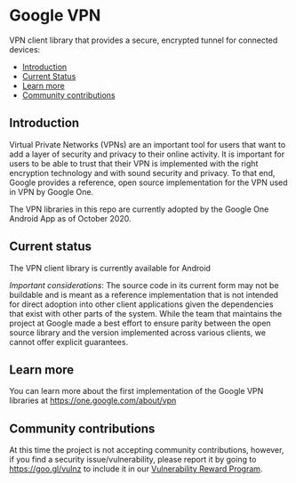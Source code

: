 # Google VPN

VPN client library that provides a secure, encrypted tunnel for connected
devices:

*   [Introduction](#introduction)
*   [Current Status](#current-status)
*   [Learn more](#learn-more)
*   [Community contributions](#community-contributions)

## Introduction

Virtual Private Networks (VPNs) are an important tool for users that want to add
a layer of security and privacy to their online activity. It is important for
users to be able to trust that their VPN is implemented with the right
encryption technology and with sound security and privacy. To that end, Google
provides a reference, open source implementation for the VPN used in VPN by
Google One.

The VPN libraries in this repo are currently adopted by the Google One Android
App as of October 2020.

## Current status

The VPN client library is currently available for Android

*Important considerations*: The source code in its current form may not be
buildable and is meant as a reference implementation that is not intended for
direct adoption into other client applications given the dependencies that exist
with other parts of the system. While the team that maintains the project at
Google made a best effort to ensure parity between the open source library and
the version implemented across various clients, we cannot offer explicit
guarantees.

## Learn more

You can learn more about the first implementation of the Google VPN libraries at
https://one.google.com/about/vpn

## Community contributions

At this time the project is not accepting community contributions, however, if
you find a security issue/vulnerability, please report it by going to
https://goo.gl/vulnz to include it in our
[Vulnerability Reward Program](https://www.google.com/about/appsecurity/reward-program/).
